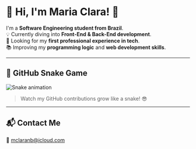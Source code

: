 # 💫 Hi, I'm Maria Clara! 👋

I'm a **Software Engineering student from Brazil**.  
💡 Currently diving into **Front-End & Back-End development**.  
🚀 Looking for my **first professional experience in tech**.  
📚 Improving my **programming logic** and **web development skills**.

---

## 🐍 GitHub Snake Game
![Snake animation](https://github.com/maria-clra/snake-profile/blob/main/dist/github-contribution-grid-snake.svg)



> Watch my GitHub contributions grow like a snake! 😎

---

## 📬 Contact Me
📧 mclaranb@icloud.com
